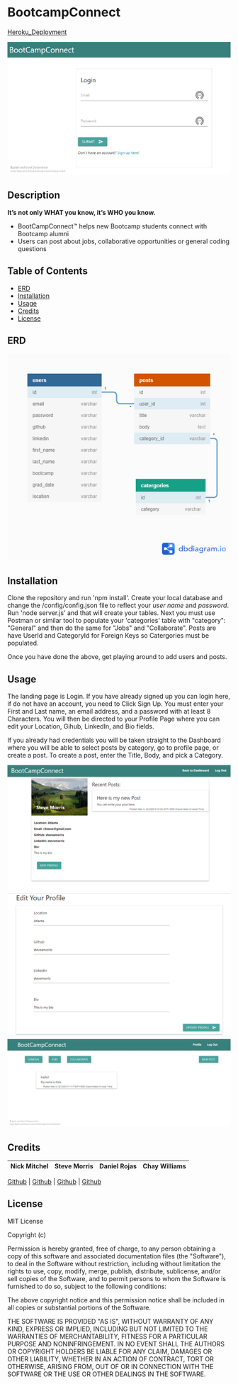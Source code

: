 # BootcampConnect
[Heroku_Deployment](https://git-bootcamp-connect.herokuapp.com/)



![login_screen](/public/Assets/login_page.jpg)

## Description 


**It’s not only WHAT you know, it’s WHO you know.**  

* BootCampConnect™ helps new Bootcamp students connect with Bootcamp alumni
* Users can post about jobs, collaborative opportunities or general coding questions


## Table of Contents

* [ERD](#erd)
* [Installation](#installation)
* [Usage](#usage)
* [Credits](#credits)
* [License](#license)



## ERD

![bcc_erd](/public/Assets/BCC.png)

## Installation

Clone the repository and run 'npm install'.  Create your local database and change the /config/config.json file to reflect your _user name_ and _password_.  Run 'node server.js' and that will create your tables.  Next you must use Postman or similar tool to populate your 'categories' table with "category": "General" and then do the same for "Jobs" and "Collaborate".  Posts are have UserId and CategoryId for Foreign Keys so Catergories must be populated.

Once you have done the above, get playing around to add users and posts.

## Usage 

The landing page is Login.  If you have already signed up you can login here, if do not have an account, you need to Click Sign Up.  You must enter your First and Last name, an email address, and a password with at least 8 Characters. You will then be directed to your Profile Page where you can edit your Location, Gihub, LinkedIn, and Bio fields.

If you already had credentials you will be taken straight to the Dashboard where you will be able to select posts by category, go to profile page, or create a post.  To create a post, enter the Title, Body, and pick a Category.


![profile_page](/public/Assets/profile_page.png)
![edit_profile](/public/Assets/edit_profile.png)
![dashboard](/public/Assets/dashboard.jpg)

## Credits

Nick Mitchel | Steve Morris | Daniel Rojas | Chay Williams
------------ | ------------- | ------------ | -------------

[Github](https://github.com/nmitchell34) | [Github](https://github.com/steveamorris) | [Github](https://github.com/danieldrojas) | [Github](https://github.com/Chayvw)




## License

MIT License

Copyright (c) 

Permission is hereby granted, free of charge, to any person obtaining a copy
of this software and associated documentation files (the "Software"), to deal
in the Software without restriction, including without limitation the rights
to use, copy, modify, merge, publish, distribute, sublicense, and/or sell
copies of the Software, and to permit persons to whom the Software is
furnished to do so, subject to the following conditions:

The above copyright notice and this permission notice shall be included in all
copies or substantial portions of the Software.

THE SOFTWARE IS PROVIDED "AS IS", WITHOUT WARRANTY OF ANY KIND, EXPRESS OR
IMPLIED, INCLUDING BUT NOT LIMITED TO THE WARRANTIES OF MERCHANTABILITY,
FITNESS FOR A PARTICULAR PURPOSE AND NONINFRINGEMENT. IN NO EVENT SHALL THE
AUTHORS OR COPYRIGHT HOLDERS BE LIABLE FOR ANY CLAIM, DAMAGES OR OTHER
LIABILITY, WHETHER IN AN ACTION OF CONTRACT, TORT OR OTHERWISE, ARISING FROM,
OUT OF OR IN CONNECTION WITH THE SOFTWARE OR THE USE OR OTHER DEALINGS IN THE
SOFTWARE.








